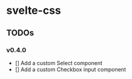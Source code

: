 # svelte-css

## TODOs

### v0.4.0

- [] Add a custom Select component
- [] Add a custom Checkbox input component
